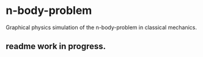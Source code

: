 # n-body-problem
Graphical physics simulation of the n-body-problem in classical mechanics.

## readme work in progress.
